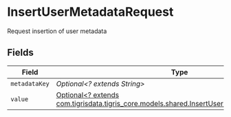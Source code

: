 # InsertUserMetadataRequest

Request insertion of user metadata


## Fields

| Field                                                                                                                                                | Type                                                                                                                                                 | Required                                                                                                                                             | Description                                                                                                                                          |
| ---------------------------------------------------------------------------------------------------------------------------------------------------- | ---------------------------------------------------------------------------------------------------------------------------------------------------- | ---------------------------------------------------------------------------------------------------------------------------------------------------- | ---------------------------------------------------------------------------------------------------------------------------------------------------- |
| `metadataKey`                                                                                                                                        | *Optional<? extends String>*                                                                                                                         | :heavy_minus_sign:                                                                                                                                   | N/A                                                                                                                                                  |
| `value`                                                                                                                                              | [Optional<? extends com.tigrisdata.tigris_core.models.shared.InsertUserMetadataRequestValue>](../../models/shared/InsertUserMetadataRequestValue.md) | :heavy_minus_sign:                                                                                                                                   | N/A                                                                                                                                                  |